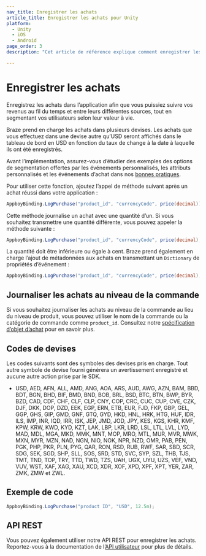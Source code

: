 ```yaml
---
nav_title: Enregistrer les achats
article_title: Enregistrer les achats pour Unity
platform: 
  - Unity
  - iOS
  - Android
page_order: 3
description: "Cet article de référence explique comment enregistrer les achats sur la plateforme Unity."

---
```

 
# Enregistrer les achats

Enregistrez les achats dans l’application afin que vous puissiez suivre vos revenus au fil du temps et entre leurs différentes sources, tout en segmentant vos utilisateurs selon leur valeur à vie.

Braze prend en charge les achats dans plusieurs devises. Les achats que vous effectuez dans une devise autre qu’USD seront affichés dans le tableau de bord en USD en fonction du taux de change à la date à laquelle ils ont été enregistrés.

Avant l’implémentation, assurez-vous d’étudier des exemples des options de segmentation offertes par les événements personnalisés, les attributs personnalisés et les événements d’achat dans nos [bonnes pratiques][5].

Pour utiliser cette fonction, ajoutez l’appel de méthode suivant après un achat réussi dans votre application :

```csharp
AppboyBinding.LogPurchase("product_id", "currencyCode", price(decimal));
```

Cette méthode journalise un achat avec une quantité d’un. Si vous souhaitez transmettre une quantité différente, vous pouvez appeler la méthode suivante :

```csharp
AppboyBinding.LogPurchase("product_id", "currencyCode", price(decimal), quantity(int));
```

La quantité doit être inférieure ou égale à cent. Braze prend également en charge l’ajout de métadonnées aux achats en transmettant un `Dictionary` de propriétés d’événement :

```csharp
AppboyBinding.LogPurchase("product_id", "currencyCode", price(decimal), quantity(int), properties(Dictionary<string, object>));
```

## Journaliser les achats au niveau de la commande
Si vous souhaitez journaliser les achats au niveau de la commande au lieu du niveau de produit, vous pouvez utiliser le nom de la commande ou la catégorie de commande comme `product_id`. Consultez notre [spécification d’objet d’achat]({{site.baseurl}}/api/objects_filters/purchase_object/#product-id-naming-conventions) pour en savoir plus. 

## Codes de devises

Les codes suivants sont des symboles des devises pris en charge. Tout autre symbole de devise fourni générera un avertissement enregistré et aucune autre action prise par le SDK.

- USD, AED, AFN, ALL, AMD, ANG, AOA, ARS, AUD, AWG, AZN, BAM, BBD, BDT, BGN, BHD, BIF, BMD, BND, BOB, BRL, BSD, BTC, BTN, BWP, BYR, BZD, CAD, CDF, CHF, CLF, CLP, CNY, COP, CRC, CUC, CUP, CVE, CZK, DJF, DKK, DOP, DZD, EEK, EGP, ERN, ETB, EUR, FJD, FKP, GBP, GEL, GGP, GHS, GIP, GMD, GNF, GTQ, GYD, HKD, HNL, HRK, HTG, HUF, IDR, ILS, IMP, INR, IQD, IRR, ISK, JEP, JMD, JOD, JPY, KES, KGS, KHR, KMF, KPW, KRW, KWD, KYD, KZT, LAK, LBP, LKR, LRD, LSL, LTL, LVL, LYD, MAD, MDL, MGA, MKD, MMK, MNT, MOP, MRO, MTL, MUR, MVR, MWK, MXN, MYR, MZN, NAD, NGN, NIO, NOK, NPR, NZD, OMR, PAB, PEN, PGK, PHP, PKR, PLN, PYG, QAR, RON, RSD, RUB, RWF, SAR, SBD, SCR, SDG, SEK, SGD, SHP, SLL, SOS, SRD, STD, SVC, SYP, SZL, THB, TJS, TMT, TND, TOP, TRY, TTD, TWD, TZS, UAH, UGX, UYU, UZS, VEF, VND, VUV, WST, XAF, XAG, XAU, XCD, XDR, XOF, XPD, XPF, XPT, YER, ZAR, ZMK, ZMW et ZWL.

## Exemple de code

```csharp
AppboyBinding.LogPurchase("product ID", "USD", 12.5m);
```

## API REST

Vous pouvez également utiliser notre API REST pour enregistrer les achats. Reportez-vous à la documentation de l’[API utilisateur][4] pour plus de détails.

[4]: {{site.baseurl}}/developer_guide/rest_api/user_data/#user-data
[5]: {{site.baseurl}}/developer_guide/platform_wide/analytics_overview/#user-data-collection
